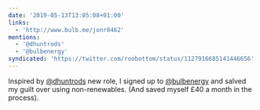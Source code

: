 ```yaml
---
date: '2019-05-13T13:05:08+01:00'
links:
  - 'http://www.bulb.me/jonr8462'
mentions:
  - '@dhuntrods'
  - '@bulbenergy'
syndicated: 'https://twitter.com/roobottom/status/1127916685141446656'
---
```

Inspired by [@dhuntrods](https://twitter.com/@dhuntrods) new role, I signed up to [@bulbenergy](https://twitter.com/@bulbenergy) and salved my guilt over using non-renewables. (And saved myself £40 a month in the process). 

